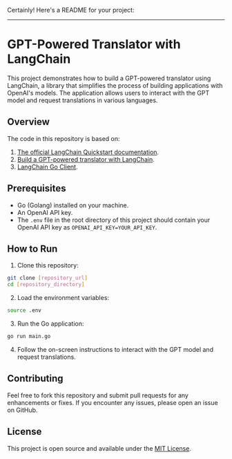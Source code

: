 Certainly! Here's a README for your project:

---

# GPT-Powered Translator with LangChain

This project demonstrates how to build a GPT-powered translator using LangChain, a library that simplifies the process of building applications with OpenAI's models. The application allows users to interact with the GPT model and request translations in various languages.

## Overview

The code in this repository is based on:

1. [The official LangChain Quickstart documentation](https://python.langchain.com/docs/get_started/quickstart#environment-setup).
2. [Build a GPT-powered translator with LangChain](https://levelup.gitconnected.com/build-a-gpt-powered-translator-with-langchain-3e6915914daf).
3. [LangChain Go Client](https://github.com/tmc/langchaingo).

## Prerequisites

- Go (Golang) installed on your machine.
- An OpenAI API key.
- The `.env` file in the root directory of this project should contain your OpenAI API key as `OPENAI_API_KEY=YOUR_API_KEY`.

## How to Run

1. Clone this repository:

```bash
git clone [repository_url]
cd [repository_directory]
```

2. Load the environment variables:

```bash
source .env
```

3. Run the Go application:

```bash
go run main.go
```

4. Follow the on-screen instructions to interact with the GPT model and request translations.

## Contributing

Feel free to fork this repository and submit pull requests for any enhancements or fixes. If you encounter any issues, please open an issue on GitHub.

## License

This project is open source and available under the [MIT License](LICENSE).
